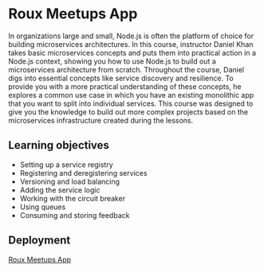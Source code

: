 # Roux Meetups App
In organizations large and small, Node.js is often the platform of choice for building microservices architectures. In this course, instructor Daniel Khan takes basic microservices concepts and puts them into practical action in a Node.js context, showing you how to use Node.js to build out a microservices architecture from scratch. Throughout the course, Daniel digs into essential concepts like service discovery and resilience. To provide you with a more practical understanding of these concepts, he explores a common use case in which you have an existing monolithic app that you want to split into individual services. This course was designed to give you the knowledge to build out more complex projects based on the microservices infrastructure created during the lessons.

## Learning objectives
* Setting up a service registry
* Registering and deregistering services
* Versioning and load balancing
* Adding the service logic
* Working with the circuit breaker
* Using queues
* Consuming and storing feedback

## Deployment
[Roux Meetups App](https://roux-meetup.herokuapp.com/)
